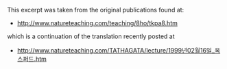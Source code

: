 This excerpt was taken from the original publications found at: 

* http://www.natureteaching.com/teaching/8ho/tkpa8.htm

which is a continuation of the translation recently posted at

* http://www.natureteaching.com/TATHAGATA/lecture/1999년02월16일_옥스퍼드.htm 


